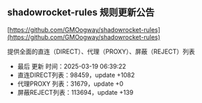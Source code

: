 ## shadowrocket-rules 规则更新公告

[https://github.com/GMOogway/shadowrocket-rules](https://github.com/GMOogway/shadowrocket-rules)

提供全面的直连（DIRECT）、代理（PROXY）、屏蔽（REJECT）列表
- 最后 更新 时间：2025-03-19 06:39:22
- 直连DIRECT列表：98459，update +1082
- 代理PROXY 列表：31679，update +0
- 屏蔽REJECT列表：113694，update +139